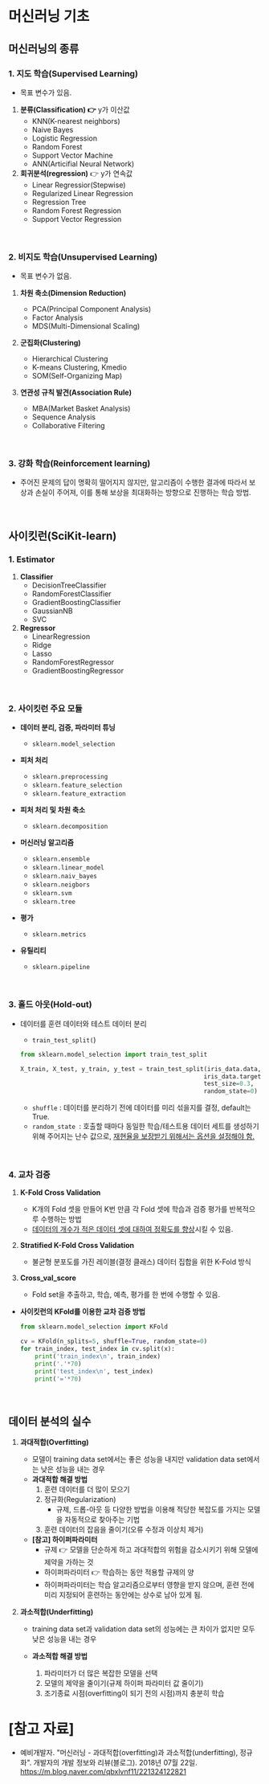 # 머신러닝 기초

## 머신러닝의 종류

### 1. 지도 학습(Supervised Learning) ###
- 목표 변수가 있음.

1. **분류(Classification) :point_right:** y가 이산값
   - KNN(K-nearest neighbors)
   - Naive Bayes
   - Logistic Regression
   - Random Forest
   - Support Vector Machine
   - ANN(Articifial Neural Network)
2. **회귀분석(regression)** :point_right: y가 연속값
   - Linear Regressior(Stepwise)
   - Regularized Linear Regression
   - Regression Tree
   - Random Forest Regression
   - Support Vector Regression

<br>

### 2. 비지도 학습(Unsupervised Learning) ###

- 목표 변수가 없음.

1. **차원 축소(Dimension Reduction)**
   - PCA(Principal Component Analysis)
   - Factor Analysis
   - MDS(Multi-Dimensional Scaling)

2. **군집화(Clustering)**
   - Hierarchical Clustering
   - K-means Clustering, Kmedio
   - SOM(Self-Organizing Map)

3. **연관성 규칙 발견(Association Rule)**
   - MBA(Market Basket Analysis)
   - Sequence Analysis
   - Collaborative Filtering

<br>

### 3. 강화 학습(Reinforcement learning)

- 주어진 문제의 답이 명확히 떨어지지 않지만, 알고리즘이 수행한 결과에 따라서 보상과 손실이 주어져, 이를 통해 보상을 최대화하는 방향으로 진행하는 학습 방법.

<br>

## 사이킷런(SciKit-learn)

### 1. Estimator

1. **Classifier**
   - DecisionTreeClassifier
   - RandomForestClassifier
   - GradientBoostingClassifier
   - GaussianNB
   - SVC
2. **Regressor**
   - LinearRegression
   - Ridge
   - Lasso
   - RandomForestRegressor
   - GradientBoostingRegressor

<br>

### 2. 사이킷런 주요 모듈

  - **데이터 분리, 검증, 파라미터 튜닝**

    - `sklearn.model_selection`
  - **피처 처리**

    - `sklearn.preprocessing`
    - `sklearn.feature_selection`
    - `sklearn.feature_extraction`
  - **피처 처리 및 차원 축소**

    - `sklearn.decomposition`
  - **머신러닝 알고리즘**

    - `sklearn.ensemble`
    - `sklearn.linear_model`
    - `sklearn.naiv_bayes`
    - `sklearn.neigbors`
    - `sklearn.svm`
    - `sklearn.tree`
  - **평가**

    - `sklearn.metrics`
  - **유틸리티**

    - `sklearn.pipeline`

<br>

### 3. 홀드 아웃(Hold-out)

- 데이터를 훈련 데이터와 테스트 데이터 분리

  - `train_test_split(`)

  ```python
  from sklearn.model_selection import train_test_split
  
  X_train, X_test, y_train, y_test = train_test_split(iris_data.data,
                                                     iris_data.target,
                                                     test_size=0.3,
                                                     random_state=0)
  ```

  - `shuffle` : 데이터를 분리하기 전에 데이터를 미리 섞을지를 결정, default는 True.
  - `random_state `: 호출할 때마다 동일한 학습/테스트용 데이터 세트를 생성하기 위해 주어지는 난수 값으로, <u>재현율을 보장받기 위해서는 옵션을 설정해야 함.</u>

<br>

### 4. 교차 검증

1. **K-Fold Cross Validation**
   - K개의 Fold 셋을 만들어 K번 만큼 각 Fold 셋에 학습과 검증 평가를 반복적으루 수행하는 방법
   - <u>데이터의 개수가 적은 데이터 셋에 대하여 정확도를 향상</u>시킬 수 있음.
2. **Stratified K-Fold Cross Validation**

   - 불균형 분포도를 가진 레이블(결정 클래스) 데이터 집합을 위한 K-Fold 방식
3. **Cross_val_score**

   - Fold set을 추출하고, 학습, 예측, 평가를 한 번에 수행할 수 있음.


- **사이킷런의 KFold를 이용한 교차 검증 방법**

  ```python
  from sklearn.model_selection import KFold
  
  cv = KFold(n_splits=5, shuffle=True, random_state=0)
  for train_index, test_index in cv.split(x):
      print('train_index\n', train_index)
      print('.'*70)
      print('test_index\n', test_index)
      print('='*70)
  ```

<br>

## 데이터 분석의 실수

1) **과대적합(Overfitting)**

   - 모델이 training data set에서는 좋은 성능을 내지만 validation data set에서는 낮은 성능을 내는 경우
   - **과대적합 해결 방법**
     1. 훈련 데이터를 더 많이 모으기
     2. 정규화(Regularization)
        - 규제, 드롭-아웃  등 다양한 방법을 이용해 적당한 복잡도를 가지는 모델을 자동적으로 찾아주는 기법
     3. 훈련 데이터의 잡음을 줄이기(오류 수정과 이상치 제거)
   - **[참고] 하이퍼파라미터**
     - 규제 :point_right: 모델을 단순하게 하고 과대적합의 위험을 감소시키기 위해 모델에 제약을 가하는 것
     - 하이퍼파라미터 :point_right: 학습하는 동안 적용할 규제의 양
     - 하이퍼파라미터는 학습 알고리즘으로부터 영향을 받지 않으며, 훈련 전에 미리 지정되어 훈련하는 동안에는 상수로 남아 있게 됨.
2) **과소적합(Underfitting)**

   - training data set과 validation data set의 성능에는 큰 차이가 없지만 모두 낮은 성능을 내는 경우

   - **과소적합 해결 방법**
     1. 파라미터가 더 많은 복잡한 모델을 선택
     2. 모델의 제약을 줄이기(규제 하이퍼 파라미터 값 줄이기)
     3. 조기종료 시점(overfitting이 되기 전의 시점)까지 충분히 학습

# [참고 자료]

- 예비개발자. "머신러닝 - 과대적합(overfitting)과 과소적합(underfitting), 정규화". 개발자의 개발 정보와 리뷰(블로그). 2018년 07월 22일. https://m.blog.naver.com/qbxlvnf11/221324122821

